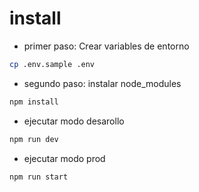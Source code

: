 # install

- primer paso: Crear variables de entorno

```bash
cp .env.sample .env
```

- segundo paso: instalar node_modules

```bash
npm install
```

- ejecutar modo desarollo

```bash
npm run dev
```

- ejecutar modo prod

```bash
npm run start
```

